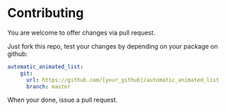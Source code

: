 # Contributing
You are welcome to offer changes via pull request.

Just fork this repo, test your changes by depending on your package on github:
```yaml
automatic_animated_list:
    git:
      url: https://github.com/[your_github]/automatic_animated_list
      branch: master
```

When your done, issue a pull request.